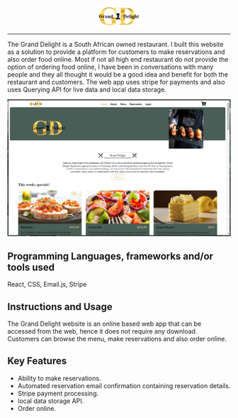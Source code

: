 <center><img src="src/images/GD-Logo.png" width=100px style="margin: 0 auto"></center>

---

The Grand Delight is a South African owned restaurant. I built this website as a solution to provide a platform for customers to make reservations and also order food online. Most if not all high end restaurant do not provide the option of ordering food online, I have been in conversations with many people and they all thought it would be a good idea and benefit for both the restaurant and customers. The web app uses stripe for payments and also uses Querying API for live data and local data storage.

![Alt website image](src/images/website_image.png)

## Programming Languages, frameworks and/or tools used
React, CSS, Email.js, Stripe 

## Instructions and Usage

The Grand Delight website is an online based web app that can be accessed from the web, hence it does not require any download. Customers can browse the menu, make reservations and also order online.

## Key Features

- Ability to make reservations.
- Automated reservation email confirmation containing reservation details.
- Stripe payment processing.
- local data storage API.
- Order online.
